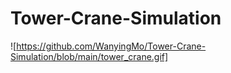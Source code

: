 # Tower-Crane-Simulation
 ![https://github.com/WanyingMo/Tower-Crane-Simulation/blob/main/tower_crane.gif]
